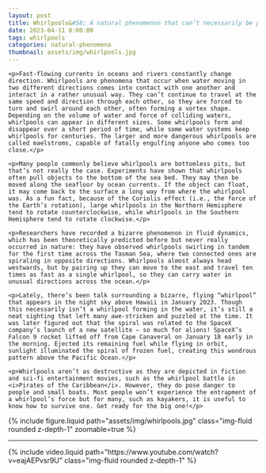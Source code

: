 ```yaml
---
layout: post
title: Whirlpools&#58; A natural phenomenon that can’t necessarily be predicted!
date: 2023-04-11 0:00:00
tags: whirlpools
categories: natural-phenomena
thumbnail: assets/img/whirlpools.jpg
---
```


<div>

    <p>Fast-flowing currents in oceans and rivers constantly change direction. Whirlpools are phenomena that occur when water moving in two different directions comes into contact with one another and interact in a rather unusual way. They can’t continue to travel at the same speed and direction through each other, so they are forced to turn and swirl around each other, often forming a vortex shape. Depending on the volume of water and force of colliding waters, whirlpools can appear in different sizes. Some whirlpools form and disappear over a short period of time, while some water systems keep whirlpools for centuries. The larger and more dangerous whirlpools are called maelstroms, capable of fatally engulfing anyone who comes too close.</p>

    <p>Many people commonly believe whirlpools are bottomless pits, but that’s not really the case. Experiments have shown that whirlpools often pull objects to the bottom of the sea bed. They may then be moved along the seafloor by ocean currents. If the object can float, it may come back to the surface a long way from where the whirlpool was. As a fun fact, because of the Coriolis effect (i.e., the force of the Earth’s rotation), large whirlpools in the Northern Hemisphere tend to rotate counterclockwise, while whirlpools in the Southern Hemisphere tend to rotate clockwise.</p>

    <p>Researchers have recorded a bizarre phenomenon in fluid dynamics, which has been theoretically predicted before but never really occurred in nature: they have observed whirlpools swirling in tandem for the first time across the Tasman Sea, where two connected ones are spiraling in opposite directions. Whirlpools almost always head westwards, but by pairing up they can move to the east and travel ten times as fast as a single whirlpool, so they can carry water in unusual directions across the ocean.</p>

    <p>Lately, there’s been talk surrounding a bizarre, flying “whirlpool” that appears in the night sky above Hawaii in January 2023. Though this necessarily isn’t a whirlpool forming in the water, it’s still a neat sighting that left many awe-stricken and puzzled at the time. It was later figured out that the spiral was related to the SpaceX company’s launch of a new satellite — so much for aliens! SpaceX’s Falcon 9 rocket lifted off from Cape Canaveral on January 18 early in the morning. Ejected its remaining fuel while flying in orbit, sunlight illuminated the spiral of frozen fuel, creating this wondrous pattern above the Pacific Ocean.</p>

    <p>Whirlpools aren’t as destructive as they are depicted in fiction and sci-fi entertainment movies, such as the whirlpool battle in <i>Pirates of the Caribbean</i>. However, they do pose danger to people and small boats. Most people won’t experience the entrapment of a whirlpool’s force but for many, such as kayakers, it is useful to know how to survive one. Get ready for the big one!</p>

</div>

<div class="row mt-3">
    <div class="col-sm mt-3 mt-md-0">
        {% include figure.liquid path="assets/img/whirlpools.jpg" class="img-fluid rounded z-depth-1" zoomable=true %}
    </div>
</div>

<hr>

<div class="row mt-3">
    <div class="col-sm mt-3 mt-md-0">
        {% include video.liquid path="https://www.youtube.com/watch?v=eajAEPvsr9U" class="img-fluid rounded z-depth-1" %}
    </div>
</div>
